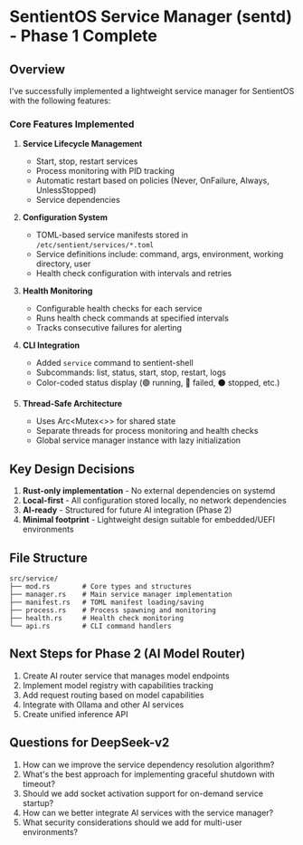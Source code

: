 # SentientOS Service Manager (sentd) - Phase 1 Complete

## Overview
I've successfully implemented a lightweight service manager for SentientOS with the following features:

### Core Features Implemented
1. **Service Lifecycle Management**
   - Start, stop, restart services
   - Process monitoring with PID tracking
   - Automatic restart based on policies (Never, OnFailure, Always, UnlessStopped)
   - Service dependencies

2. **Configuration System**
   - TOML-based service manifests stored in `/etc/sentient/services/*.toml`
   - Service definitions include: command, args, environment, working directory, user
   - Health check configuration with intervals and retries

3. **Health Monitoring**
   - Configurable health checks for each service
   - Runs health check commands at specified intervals
   - Tracks consecutive failures for alerting

4. **CLI Integration**
   - Added `service` command to sentient-shell
   - Subcommands: list, status, start, stop, restart, logs
   - Color-coded status display (🟢 running, 🔴 failed, ⚫ stopped, etc.)

5. **Thread-Safe Architecture**
   - Uses Arc<Mutex<>> for shared state
   - Separate threads for process monitoring and health checks
   - Global service manager instance with lazy initialization

## Key Design Decisions
1. **Rust-only implementation** - No external dependencies on systemd
2. **Local-first** - All configuration stored locally, no network dependencies
3. **AI-ready** - Structured for future AI integration (Phase 2)
4. **Minimal footprint** - Lightweight design suitable for embedded/UEFI environments

## File Structure
```
src/service/
├── mod.rs        # Core types and structures
├── manager.rs    # Main service manager implementation
├── manifest.rs   # TOML manifest loading/saving
├── process.rs    # Process spawning and monitoring
├── health.rs     # Health check monitoring
└── api.rs        # CLI command handlers
```

## Next Steps for Phase 2 (AI Model Router)
1. Create AI router service that manages model endpoints
2. Implement model registry with capabilities tracking
3. Add request routing based on model capabilities
4. Integrate with Ollama and other AI services
5. Create unified inference API

## Questions for DeepSeek-v2
1. How can we improve the service dependency resolution algorithm?
2. What's the best approach for implementing graceful shutdown with timeout?
3. Should we add socket activation support for on-demand service startup?
4. How can we better integrate AI services with the service manager?
5. What security considerations should we add for multi-user environments?